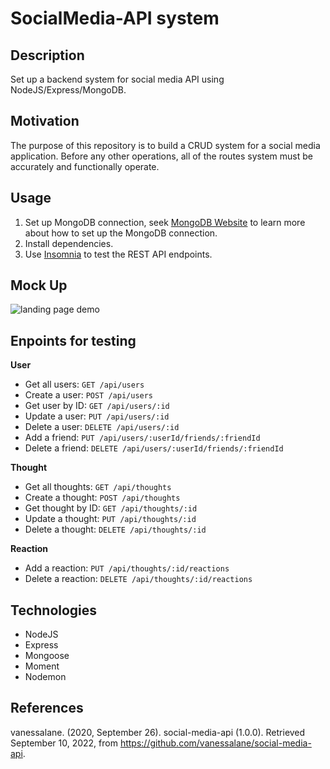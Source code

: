 # SocialMedia-API system

## Description
Set up a backend system for social media API using NodeJS/Express/MongoDB.

## Motivation
The purpose of this repository is to build a CRUD system for a social media application. Before any other operations, all of the routes system must be accurately and functionally operate. 

## Usage
1. Set up MongoDB connection, seek  [MongoDB Website](https://docs.mongodb.com/manual/installation/) to learn more about how to set up the MongoDB connection.
3. Install dependencies.
5. Use  [Insomnia](https://insomnia.rest/) to test the REST API endpoints.
## Mock Up
![landing page demo](./mock/Untitled_%20Sep%2013%2C%202022%2010_47%20PM.gif)

## Enpoints for testing
**User**
- Get all users:        `GET /api/users`
- Create a user:        `POST /api/users`
- Get user by ID:       `GET /api/users/:id`
- Update a user:        `PUT /api/users/:id`
- Delete a user:        `DELETE /api/users/:id`
- Add a friend:         `PUT /api/users/:userId/friends/:friendId`
- Delete a friend:      `DELETE /api/users/:userId/friends/:friendId`

**Thought**
- Get all thoughts:     `GET /api/thoughts`
- Create a thought:     `POST /api/thoughts`
- Get thought by ID:    `GET /api/thoughts/:id`
- Update a thought:     `PUT /api/thoughts/:id`
- Delete a thought:     `DELETE /api/thoughts/:id`

**Reaction**
- Add a reaction:       `PUT /api/thoughts/:id/reactions`
- Delete a reaction:    `DELETE /api/thoughts/:id/reactions`

## Technologies
- NodeJS
- Express
- Mongoose
- Moment
- Nodemon

## References
vanessalane. (2020, September 26). social-media-api (1.0.0). Retrieved September 10, 2022, from https://github.com/vanessalane/social-media-api.